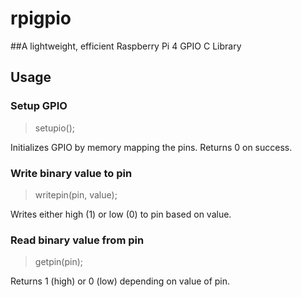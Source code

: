 # rpigpio
##A lightweight, efficient Raspberry Pi 4 GPIO C Library

## Usage

### Setup GPIO
> setupio();

Initializes GPIO by memory mapping the pins.  Returns 0 on success.

### Write binary value to pin
> writepin(pin, value);

Writes either high (1) or low (0) to pin based on value.

### Read binary value from pin
> getpin(pin);

Returns 1 (high) or 0 (low) depending on value of pin.
